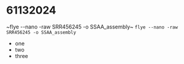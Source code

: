 # 61132024
~flye --nano -raw SRR456245 -o SSAA_assembly~
`flye --nano -raw SRR456245 -o SSAA_assembly`
- one
- two
- three
